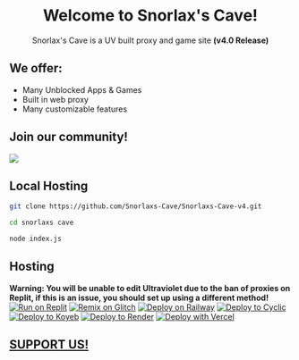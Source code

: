 <div align="center">
  
# Welcome to Snorlax's Cave!
Snorlax's Cave is a UV built proxy and game site **(v4.0 Release)**
</div>

## We offer:
- Many Unblocked Apps & Games
- Built in web proxy
- Many customizable features

## Join our community!
<a align="center" href="https://discord.gg/Cqaa8x82Ch">
    <img src="https://invidget.switchblade.xyz/Cqaa8x82Ch?theme=dark"/>
</a>

## Local Hosting

```bash
git clone https://github.com/Snorlaxs-Cave/Snorlaxs-Cave-v4.git
```
```bash
cd snorlaxs cave
```
```bash
node index.js
```


## Hosting
**Warning: You will be unable to edit Ultraviolet due to the ban of proxies on Replit, if this is an issue, you should set up using a different method!**<br/>
[![Run on Replit](https://binbashbanana.github.io/deploy-buttons/buttons/remade/replit.svg)](https://replit.com/)
[![Remix on Glitch](https://binbashbanana.github.io/deploy-buttons/buttons/remade/glitch.svg)](https://glitch.com/)
[![Deploy on Railway](https://binbashbanana.github.io/deploy-buttons/buttons/remade/railway.svg)](https://railway.app)
[![Deploy to Cyclic](https://binbashbanana.github.io/deploy-buttons/buttons/remade/cyclic.svg)](https://app.cyclic.sh)
[![Deploy to Koyeb](https://binbashbanana.github.io/deploy-buttons/buttons/remade/koyeb.svg)](https://app.koyeb.com)
[![Deploy to Render](https://binbashbanana.github.io/deploy-buttons/buttons/remade/render.svg)](https://render.com)
[![Deploy with Vercel](https://binbashbanana.github.io/deploy-buttons/buttons/remade/vercel.svg)](https://vercel.com)
## **[SUPPORT US!](https://patreon.com/SnorlaxCave)**
